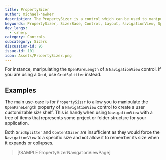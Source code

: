 ```yaml
---
title: PropertySizer
author: michael-hawker
description: The PropertySizer is a control which can be used to manipulate the value of another double based property.
keywords: PropertySizer, SizerBase, Control, Layout, NavigationView, Splitter
dev_langs:
  - csharp
category: Controls
subcategory: Sizers
discussion-id: 96
issue-id: 101
icon: Assets/PropertySizer.png
---
```


For instance, manipulating the `OpenPaneLength` of a `NavigationView` control. If you are using a `Grid`, use `GridSplitter` instead.

## Examples

The main use-case is for `PropertySizer` to allow you to manipulate the `OpenPaneLength` property of a `NavigationView` control to create a user customizable size shelf. This is handy when using `NavigationView` with a tree of items that represents some project or folder structure for your application.

Both `GridSplitter` and `ContentSizer` are insufficient as they would force the `NavigationView` to a specific size and not allow it to remember its size when it expands or collapses.

> [!SAMPLE PropertySizerNavigationViewPage]

